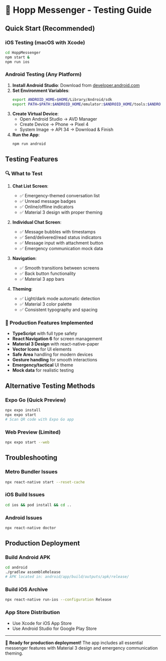 # 🚀 Hopp Messenger - Testing Guide

## Quick Start (Recommended)

### iOS Testing (macOS with Xcode)
```bash
cd HoppMessenger
npm start &
npm run ios
```

### Android Testing (Any Platform)
1. **Install Android Studio**: Download from [developer.android.com](https://developer.android.com/studio)
2. **Set Environment Variables**:
   ```bash
   export ANDROID_HOME=$HOME/Library/Android/sdk
   export PATH=$PATH:$ANDROID_HOME/emulator:$ANDROID_HOME/tools:$ANDROID_HOME/platform-tools
   ```
3. **Create Virtual Device**:
   - Open Android Studio → AVD Manager
   - Create Device → Phone → Pixel 4
   - System Image → API 34 → Download & Finish
4. **Run the App**:
   ```bash
   npm run android
   ```

## Testing Features

### 🔍 What to Test

1. **Chat List Screen**:
   - ✅ Emergency-themed conversation list
   - ✅ Unread message badges
   - ✅ Online/offline indicators
   - ✅ Material 3 design with proper theming

2. **Individual Chat Screen**:
   - ✅ Message bubbles with timestamps
   - ✅ Send/delivered/read status indicators
   - ✅ Message input with attachment button
   - ✅ Emergency communication mock data

3. **Navigation**:
   - ✅ Smooth transitions between screens
   - ✅ Back button functionality
   - ✅ Material 3 app bars

4. **Theming**:
   - ✅ Light/dark mode automatic detection
   - ✅ Material 3 color palette
   - ✅ Consistent typography and spacing

### 📱 Production Features Implemented

- **TypeScript** with full type safety
- **React Navigation 6** for screen management  
- **Material 3 Design** with react-native-paper
- **Vector Icons** for UI elements
- **Safe Area** handling for modern devices
- **Gesture handling** for smooth interactions
- **Emergency/tactical** UI theme
- **Mock data** for realistic testing

## Alternative Testing Methods

### Expo Go (Quick Preview)
```bash
npx expo install
npx expo start
# Scan QR code with Expo Go app
```

### Web Preview (Limited)
```bash
npx expo start --web
```

## Troubleshooting

### Metro Bundler Issues
```bash
npx react-native start --reset-cache
```

### iOS Build Issues
```bash
cd ios && pod install && cd ..
```

### Android Issues
```bash
npx react-native doctor
```

## Production Deployment

### Build Android APK
```bash
cd android
./gradlew assembleRelease
# APK located in: android/app/build/outputs/apk/release/
```

### Build iOS Archive
```bash
npx react-native run-ios --configuration Release
```

### App Store Distribution
- Use Xcode for iOS App Store
- Use Android Studio for Google Play Store

---

🎯 **Ready for production deployment!** The app includes all essential messenger features with Material 3 design and emergency communication theming.